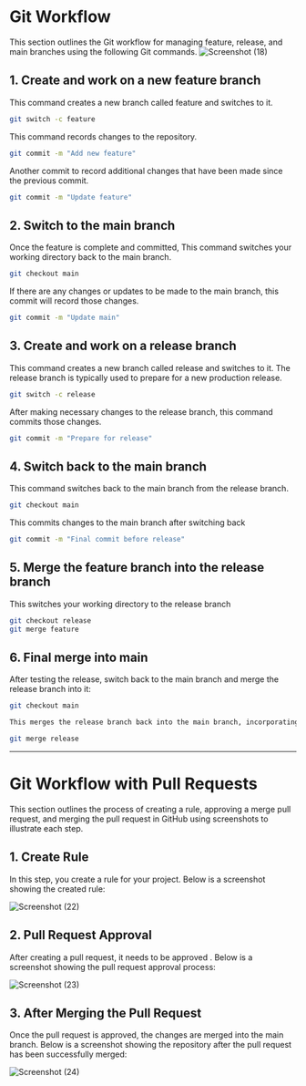 
# Git Workflow

This section outlines the Git workflow for managing feature, release, and main branches using the following Git commands.
![Screenshot (18)](https://github.com/user-attachments/assets/338cc7dc-9990-4c61-b055-cf6959af5522)

## 1. Create and work on a new feature branch

This command creates a new branch called feature and switches to it.

```bash
git switch -c feature
```

This command records changes to the repository.

```bash
git commit -m "Add new feature"
```

Another commit to record additional changes that have been made since the previous commit.

```bash
git commit -m "Update feature"
```

## 2. Switch to the main branch

Once the feature is complete and committed, This command switches your working directory back to the main branch.

```bash
git checkout main
```

If there are any changes or updates to be made to the main branch, this commit will record those changes.

```bash
git commit -m "Update main"
```

## 3. Create and work on a release branch

 This command creates a new branch called release and switches to it. The release branch is typically used to prepare for a new production release.

```bash
git switch -c release
```

After making necessary changes to the release branch, this command commits those changes.

```bash
git commit -m "Prepare for release"
```

## 4. Switch back to the main branch

This command switches back to the main branch from the release branch.

```bash
git checkout main
```

This commits changes to the main branch after switching back

```bash
git commit -m "Final commit before release"
```

## 5. Merge the feature branch into the release branch

This switches your working directory to the release branch

```bash
git checkout release
git merge feature
```

## 6. Final merge into main

After testing the release, switch back to the main branch and merge the release branch into it:

```bash
git checkout main

This merges the release branch back into the main branch, incorporating all the changes that have been tested and finalized.

git merge release
```

---

# Git Workflow with Pull Requests

This section outlines the process of creating a rule, approving a merge pull request, and merging the pull request in GitHub using screenshots to illustrate each step.

## 1. **Create Rule**

In this step, you create a rule for your project. Below is a screenshot showing the created rule:

![Screenshot (22)](https://github.com/user-attachments/assets/8108bd61-4f1e-496f-b43f-43b3c929ea72)


## 2. **Pull Request Approval**

After creating a pull request, it needs to be approved . Below is a screenshot showing the pull request approval process:

![Screenshot (23)](https://github.com/user-attachments/assets/2c900fa3-7f35-4ef6-a5b5-c684cd0e3ac5)


## 3. **After Merging the Pull Request**

Once the pull request is approved, the changes are merged into the main branch. Below is a screenshot showing the repository after the pull request has been successfully merged:

![Screenshot (24)](https://github.com/user-attachments/assets/b46b2413-2a2f-4004-8545-a7a1882599e1)


